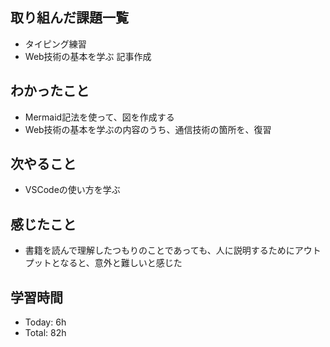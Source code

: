 ## 取り組んだ課題一覧
- タイピング練習
- Web技術の基本を学ぶ 記事作成
## わかったこと
- Mermaid記法を使って、図を作成する
- Web技術の基本を学ぶの内容のうち、通信技術の箇所を、復習
## 次やること
- VSCodeの使い方を学ぶ
## 感じたこと
- 書籍を読んで理解したつもりのことであっても、人に説明するためにアウトプットとなると、意外と難しいと感じた
## 学習時間
- Today: 6h
- Total: 82h
